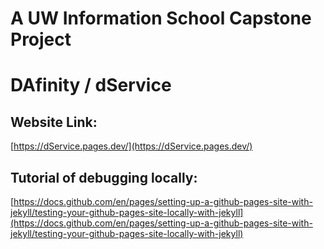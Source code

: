 # A UW Information School Capstone Project
# DAfinity / dService

## Website Link:

[https://dService.pages.dev/](https://dService.pages.dev/)

## Tutorial of debugging locally:

[https://docs.github.com/en/pages/setting-up-a-github-pages-site-with-jekyll/testing-your-github-pages-site-locally-with-jekyll](https://docs.github.com/en/pages/setting-up-a-github-pages-site-with-jekyll/testing-your-github-pages-site-locally-with-jekyll)
